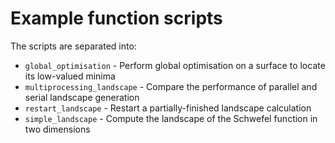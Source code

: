 # Example function scripts

The scripts are separated into:
* `global_optimisation` - Perform global optimisation on a surface to locate its low-valued minima
* `multiprocessing_landscape` - Compare the performance of parallel and serial landscape generation
* `restart_landscape` - Restart a partially-finished landscape calculation
* `simple_landscape` - Compute the landscape of the Schwefel function in two dimensions
